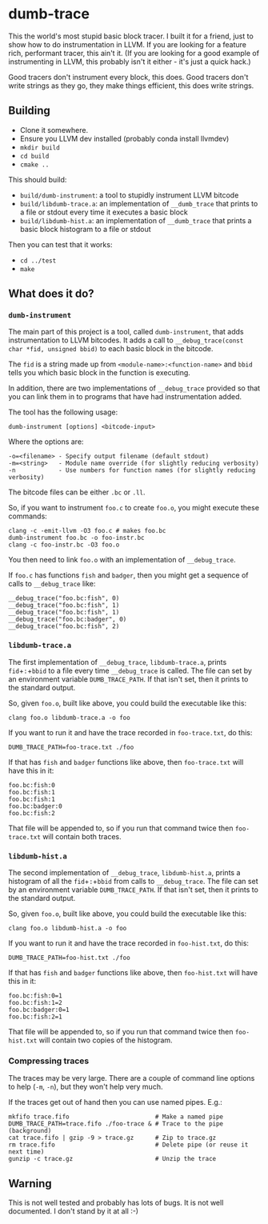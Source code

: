# dumb-trace
This the world's most stupid basic block tracer. I built it for a friend, just to show how to do instrumentation in LLVM. If you are looking for a feature rich, performant tracer, this ain't it. (If you are looking for a good example of instrumenting in LLVM, this probably isn't it either - it's just a quick hack.)

Good tracers don't instrument every block, this does. Good tracers don't write strings as they go, they make things efficient, this does write strings.

## Building
- Clone it somewhere.
- Ensure you LLVM dev installed (probably conda install llvmdev)
- `mkdir build`
- `cd build`
- `cmake ..`

This should build:

- `build/dumb-instrument`: a tool to stupidly instrument LLVM bitcode
- `build/libdumb-trace.a`: an implementation of `__dumb_trace` that prints to a file or stdout every time it executes a basic block
- `build/libdumb-hist.a`: an implementation of `__dumb_trace` that prints a basic block histogram to a file or stdout

Then you can test that it works:

- `cd ../test`
- `make`

## What does it do?
### `dumb-instrument`
The main part of this project is a tool, called `dumb-instrument`, that adds instrumentation to LLVM bitcodes. It adds a call to `__debug_trace(const char *fid, unsigned bbid)` to each basic block in the bitcode.

The `fid` is a string made up from `<module-name>:<function-name>` and `bbid` tells you which basic block in the function is executing.


In addition, there are two implementations of `__debug_trace` provided so that you can link them in to programs that have had instrumentation added. 

The tool has the following usage:

    dumb-instrument [options] <bitcode-input>

Where the options are:

    -o=<filename> - Specify output filename (default stdout)
    -m=<string>   - Module name override (for slightly reducing verbosity)
    -n            - Use numbers for function names (for slightly reducing verbosity)

The bitcode files can be either `.bc` or `.ll`.

So, if you want to instrument `foo.c` to create `foo.o`, you might execute these commands:

    clang -c -emit-llvm -O3 foo.c # makes foo.bc
    dumb-instrument foo.bc -o foo-instr.bc
    clang -c foo-instr.bc -O3 foo.o

You then need to link `foo.o` with an implementation of `__debug_trace`. 

If `foo.c` has functions `fish` and `badger`, then you might get a sequence of calls to `__debug_trace` like:

    __debug_trace("foo.bc:fish", 0)
    __debug_trace("foo.bc:fish", 1)
    __debug_trace("foo.bc:fish", 1)
    __debug_trace("foo.bc:badger", 0)
    __debug_trace("foo.bc:fish", 2)

### `libdumb-trace.a`
The first implementation of `__debug_trace`, `libdumb-trace.a`, prints `fid`+`:`+`bbid` to a file every time `__debug_trace` is called. The file can set by an environment variable `DUMB_TRACE_PATH`. If that isn't set, then it prints to the standard output.

So, given `foo.o`, built like above, you could build the executable like this:

    clang foo.o libdumb-trace.a -o foo

If you want to run it and have the trace recorded in `foo-trace.txt`, do this:

    DUMB_TRACE_PATH=foo-trace.txt ./foo 

If that has `fish` and `badger` functions like above, then `foo-trace.txt` will have this in it:

    foo.bc:fish:0
    foo.bc:fish:1
    foo.bc:fish:1
    foo.bc:badger:0
    foo.bc:fish:2
 
That file will be appended to, so if you run that command twice then `foo-trace.txt` will contain both traces.

### `libdumb-hist.a`
The second implementation of `__debug_trace`, `libdumb-hist.a`, prints a histogram of all the `fid`+`:`+`bbid` from calls to `__debug_trace`. The file can set by an environment variable `DUMB_TRACE_PATH`. If that isn't set, then it prints to the standard output.

So, given `foo.o`, built like above, you could build the executable like this:

    clang foo.o libdumb-hist.a -o foo

If you want to run it and have the trace recorded in `foo-hist.txt`, do this:

    DUMB_TRACE_PATH=foo-hist.txt ./foo 

If that has `fish` and `badger` functions like above, then `foo-hist.txt` will have this in it:

    foo.bc:fish:0=1
    foo.bc:fish:1=2
    foo.bc:badger:0=1
    foo.bc:fish:2=1
 
That file will be appended to, so if you run that command twice then `foo-hist.txt` will contain two copies of the histogram.

### Compressing traces
The traces may be very large. There are a couple of command line options to help (`-m`, `-n`), but they won't help very much.

If the traces get out of hand then you can use named pipes. E.g.:

    mkfifo trace.fifo                        # Make a named pipe
    DUMB_TRACE_PATH=trace.fifo ./foo-trace & # Trace to the pipe (background)
    cat trace.fifo | gzip -9 > trace.gz      # Zip to trace.gz
    rm trace.fifo                            # Delete pipe (or reuse it next time)
    gunzip -c trace.gz                       # Unzip the trace

## Warning
This is not well tested and probably has lots of bugs. It is not well documented. I don't stand by it at all :-)